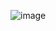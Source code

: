 ![image](https://github.com/iftekhar-ridoy/Multiple-Steps-In-Boostap-Modal/assets/69745615/63f4e68b-c908-41c1-87d4-f39b26d1c55f)
